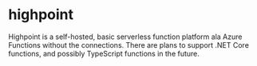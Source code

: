 # highpoint
Highpoint is a self-hosted, basic serverless function platform ala Azure Functions without the connections. There are plans to support .NET Core functions, and possibly TypeScript functions in the future.
